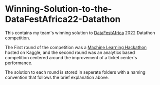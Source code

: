 # Winning-Solution-to-the-DataFestAfrica22-Datathon
This contains my team's winning solution to [DataFestAfrica](https://datafestafrica.com/) 2022 Datathon competition.

The First round of the competition was a [Machine Learning Hackathon](https://www.kaggle.com/competitions/datafestafrica-ml-hackathon/leaderboard) hosted on Kaggle, and the second round was an analytics based competition centered around the improvement of a ticket center's performance.

The solution to each round is stored in seperate folders with a naming convention that follows the brief explanation above.
